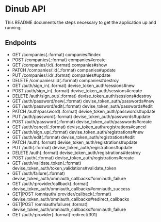 # Dinub API

This README documents the steps necessary to get the
application up and running.

## Endpoints

* GET      /companies(.:format)                   companies#index
* POST     /companies(.:format)                   companies#create
* GET      /companies/:id(.:format)               companies#show
* PATCH    /companies/:id(.:format)               companies#update
* PUT      /companies/:id(.:format)               companies#update
* DELETE   /companies/:id(.:format)               companies#destroy
* GET      /auth/sign_in(.:format)                devise_token_auth/sessions#new
* POST     /auth/sign_in(.:format)                devise_token_auth/sessions#create
* DELETE   /auth/sign_out(.:format)               devise_token_auth/sessions#destroy
* GET      /auth/password/new(.:format)           devise_token_auth/passwords#new
* GET      /auth/password/edit(.:format)          devise_token_auth/passwords#edit
* PATCH    /auth/password(.:format)               devise_token_auth/passwords#update
* PUT      /auth/password(.:format)               devise_token_auth/passwords#update
* POST     /auth/password(.:format)               devise_token_auth/passwords#create
* GET      /auth/cancel(.:format)                 devise_token_auth/registrations#cancel
* GET      /auth/sign_up(.:format)                devise_token_auth/registrations#new
* GET      /auth/edit(.:format)                   devise_token_auth/registrations#edit
* PATCH    /auth(.:format)                        devise_token_auth/registrations#update
* PUT      /auth(.:format)                        devise_token_auth/registrations#update
* DELETE   /auth(.:format)                        devise_token_auth/registrations#destroy
* POST     /auth(.:format)                        devise_token_auth/registrations#create
* GET      /auth/validate_token(.:format)         devise_token_auth/token_validations#validate_token
* GET      /auth/failure(.:format)                devise_token_auth/omniauth_callbacks#omniauth_failure
* GET      /auth/:provider/callback(.:format)     devise_token_auth/omniauth_callbacks#omniauth_success
* GET|POST /omniauth/:provider/callback(.:format) devise_token_auth/omniauth_callbacks#redirect_callbacks
* GET|POST /omniauth/failure(.:format)            devise_token_auth/omniauth_callbacks#omniauth_failure
* GET      /auth/:provider(.:format)              redirect(301)
